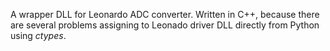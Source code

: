 A wrapper DLL for Leonardo ADC converter.
Written in C++, because there are several problems assigning to Leonado driver DLL directly from Python using *ctypes*.
